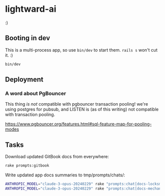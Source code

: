 # lightward-ai

:)

## Booting in dev

This is a multi-process app, so use `bin/dev` to start them. `rails s` won't cut it. :)

```sh
bin/dev
```

## Deployment

### A word about PgBouncer

This thing *is not* compatible with pgbouncer transaction pooling! we're
using postgres for pubsub, and LISTEN is (as of this writing) not compatible
with transaction pooling.

https://www.pgbouncer.org/features.html#sql-feature-map-for-pooling-modes

## Tasks

Download updated GitBook docs from everywhere:

```sh
rake prompts:gitbook
```

Write updated app docs summaries to tmp/prompts/chats/:

```sh
ANTHROPIC_MODEL="claude-3-opus-20240229" rake "prompts:chat[docs-locksmith-summary]"
ANTHROPIC_MODEL="claude-3-opus-20240229" rake "prompts:chat[docs-mechanic-summary]"
```
